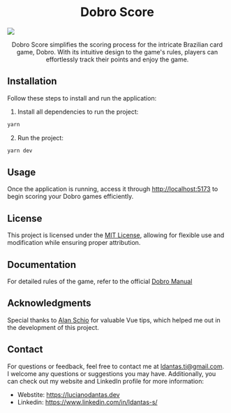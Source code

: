 <h1 align="center">Dobro Score</h1>

<img align="center" src="https://i.pinimg.com/736x/ff/40/bb/ff40bb2c3858bb1877a8d2b48ec43431.jpg" />

<p align="center">Dobro Score simplifies the scoring process for the intricate Brazilian card game, Dobro. With its intuitive design to the game's rules, players can effortlessly track their points and enjoy the game.</p>


## Installation

Follow these steps to install and run the application:

1. Install all dependencies to run the project:

```bash
yarn
```

2. Run the project:

```bash
yarn dev
```

## Usage

Once the application is running, access it through <http://localhost:5173> to begin scoring your Dobro games efficiently.

## License

This project is licensed under the [MIT License](/LICENSE), allowing for flexible use and modification while ensuring proper attribution.

## Documentation

For detailed rules of the game, refer to the official [Dobro Manual](/public/DOBRO_Manual_BR_3ra.pdf) 

## Acknowledgments

Special thanks to [Alan Schio](https://github.com/schirrel) for valuable Vue tips, which helped me out in the development of this project.

## Contact

For questions or feedback, feel free to contact me at <ldantas.ti@gmail.com>. I welcome any questions or suggestions you may have. Additionally, you can check out my website and LinkedIn profile for more information:

- Webstite: <https://lucianodantas.dev>
- Linkedin: <https://www.linkedin.com/in/ldantas-s/>
